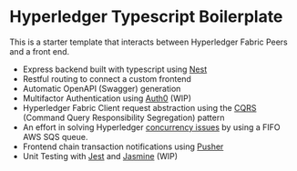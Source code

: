# Hyperledger Typescript Boilerplate

This is a starter template that interacts between Hyperledger Fabric Peers and a front end.

- Express backend built with typescript using [Nest](https://github.com/kamilmysliwiec/nest) 
- Restful routing to connect a custom frontend
- Automatic OpenAPI (Swagger) generation
- Multifactor Authentication using [Auth0](https://auth0.com/) (WIP)
- Hyperledger Fabric Client request abstraction using the [CQRS](https://martinfowler.com/bliki/CQRS.html) (Command Query Responsibility Segregation) pattern
- An effort in solving Hyperledger [concurrency issues](https://medium.com/wearetheledger/hyperledger-fabric-concurrency-really-eccd901e4040) by using a FIFO AWS SQS queue.
- Frontend chain transaction notifications using [Pusher](https://pusher.com/?campaignid=916184871&adgroupid=48337812880&adid=217428038527&gclid=Cj0KCQiA-qDTBRD-ARIsAJ_10yLsdRDk9ENtvg0ZtTnxQzQxKD-jIQ5vpNFWAp2UgG2X7lDlc0y3yzgaAl2bEALw_wcB)
- Unit Testing with [Jest](https://facebook.github.io/jest/) and [Jasmine](https://jasmine.github.io/) (WIP)


